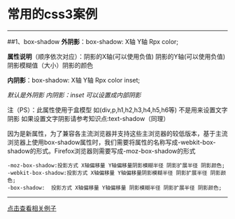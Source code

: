 # 常用的css3案例
-----------------------------------
##1、box-shadow
**外阴影**：box-shadow: X轴  Y轴  Rpx  color;

**属性说明**（顺序依次对应）：阴影的X轴(可以使用负值) 阴影的Y轴(可以使用负值)  阴影模糊值（大小）阴影的颜色

**内阴影**：box-shadow: X轴  Y轴  Rpx  color  inset;

*默认是外阴影   内阴影：inset 可以设置成内部阴影*

注（PS）：此属性使用于盒模型 如(div,p,h1,h2,h3,h4,h5,h6等) 不是用来设置文字阴影   如果设置文字阴影请参考知识点:text-shadow（同理）

因为是新属性，为了兼容各主流浏览器并支持这些主浏览器的较低版本，基于主流浏览器上使用box-shadow属性时，我们需要将属性的名称写成-webkit-box-shadow的形式。Firefox浏览器则需要写成-moz-box-shadow的形式

    -moz-box-shadow:投影方式 X轴偏移量 Y轴偏移量阴影模糊半径 阴影扩展半径 阴影颜色;
    -webkit-box-shadow:投影方式 X轴偏移量 Y轴偏移量阴影模糊半径 阴影扩展半径 阴影颜色;   
    -box-shadow:  投影方式 X轴偏移量 Y轴偏移量 阴影模糊半径 阴影扩展半径 阴影颜色; 

----------------------
[点击查看相关例子](http://www.cnblogs.com/wuchuanlong/p/5980766.html)

 

